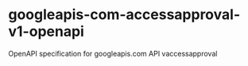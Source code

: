 # googleapis-com-accessapproval-v1-openapi
OpenAPI specification for googleapis.com API vaccessapproval
